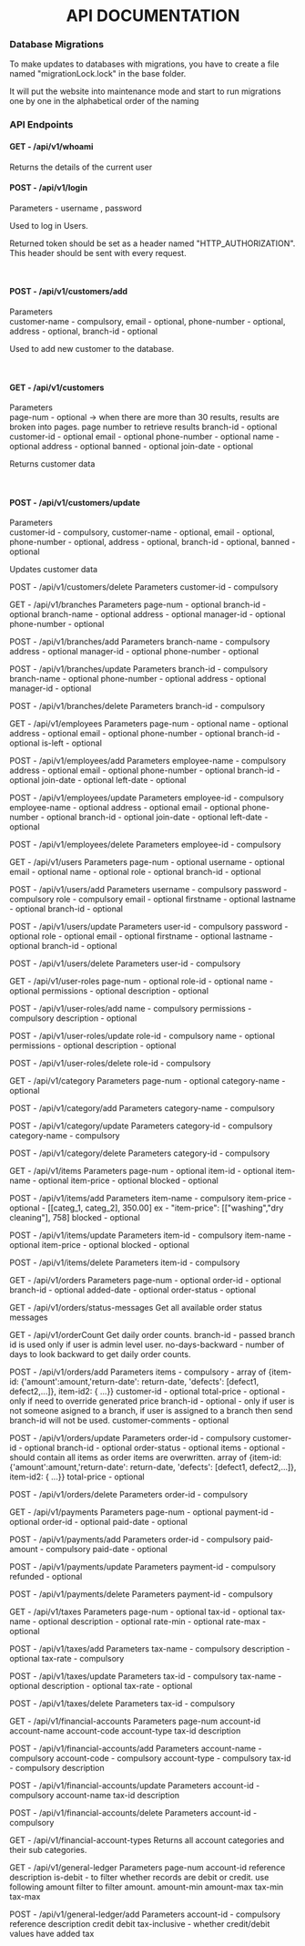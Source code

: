<div style="text-align: center;">
<h1><b>API DOCUMENTATION</b></h1>
</div> 

<h3>Database Migrations</h3>
<p>To make updates to databases with migrations, you have to 
create a file named "migrationLock.lock" in the base folder.</p>

<p>It will put the website into maintenance mode and start to run
migrations one by one in the alphabetical order of the naming</p>

<h3>API Endpoints</h3>

<h4>GET - /api/v1/whoami</h4>
Returns the details of the current user

<h4>POST - /api/v1/login</h4>
<p>Parameters - username , password</p>
<p>Used to log in Users.</p>
<p>Returned token should be set as a header named
"HTTP_AUTHORIZATION". This header should be sent with every request.</p>

<br>

<h4>POST - /api/v1/customers/add</h4>
<p>Parameters<br>
customer-name - compulsory,
email - optional, 
phone-number - optional,
address - optional, 
branch-id - optional
</p>
<p>Used to add new customer to the database.</p>

<br>

<h4>GET - /api/v1/customers </h4>
<p>Parameters 
<br>
page-num - optional -> when there are more than 30 results, 
results are broken into pages. page number to retrieve results
branch-id - optional
customer-id - optional
email - optional
phone-number - optional
name - optional
address - optional
banned - optional
join-date - optional

</p>
<p>Returns customer data</p>

<br>

<h4>POST - /api/v1/customers/update</h4>
<p>Parameters 
<br>
customer-id - compulsory,
customer-name - optional,
email - optional, 
phone-number - optional,
address - optional, 
branch-id - optional,
banned - optional
</p>
<p>Updates customer data</p>

POST - /api/v1/customers/delete
Parameters
customer-id - compulsory

GET - /api/v1/branches
Parameters
page-num - optional
branch-id - optional
branch-name - optional
address - optional
manager-id - optional
phone-number - optional

POST - /api/v1/branches/add
Parameters
branch-name - compulsory
address - optional
manager-id - optional
phone-number - optional

POST - /api/v1/branches/update
Parameters
branch-id - compulsory
branch-name - optional
phone-number - optional
address - optional
manager-id - optional

POST - /api/v1/branches/delete
Parameters
branch-id - compulsory

GET - /api/v1/employees
Parameters
page-num - optional
name - optional
address - optional
email - optional
phone-number - optional
branch-id - optional
is-left - optional

POST - /api/v1/employees/add
Parameters
employee-name - compulsory
address - optional
email - optional
phone-number - optional
branch-id - optional
join-date - optional
left-date - optional

POST - /api/v1/employees/update
Parameters
employee-id - compulsory
employee-name - optional
address - optional
email - optional
phone-number - optional
branch-id - optional
join-date - optional
left-date - optional

POST - /api/v1/employees/delete
Parameters
employee-id - compulsory

GET - /api/v1/users
Parameters
page-num - optional
username - optional
email - optional
name - optional
role - optional
branch-id - optional

POST - /api/v1/users/add
Parameters
username - compulsory
password - compulsory
role - compulsory
email - optional
firstname - optional
lastname - optional
branch-id - optional

POST - /api/v1/users/update
Parameters
user-id - compulsory
password - optional
role - optional
email - optional
firstname - optional
lastname - optional
branch-id - optional

POST - /api/v1/users/delete
Parameters
user-id - compulsory

GET - /api/v1/user-roles
page-num - optional
role-id - optional
name - optional
permissions - optional
description - optional

POST - /api/v1/user-roles/add
name - compulsory
permissions - compulsory
description - optional

POST - /api/v1/user-roles/update
role-id - compulsory
name - optional
permissions - optional
description - optional

POST - /api/v1/user-roles/delete
role-id - compulsory

GET - /api/v1/category
Parameters
page-num - optional
category-name - optional

POST - /api/v1/category/add
Parameters
category-name - compulsory

POST - /api/v1/category/update
Parameters
category-id - compulsory
category-name - compulsory

POST - /api/v1/category/delete
Parameters
category-id - compulsory

GET - /api/v1/items
Parameters
page-num - optional
item-id - optional
item-name - optional
item-price - optional
blocked - optional

POST - /api/v1/items/add
Parameters
item-name - compulsory
item-price - optional - [[categ_1, categ_2], 350.00]
ex - "item-price": [["washing","dry cleaning"], 758]
blocked - optional

POST - /api/v1/items/update
Parameters
item-id - compulsory
item-name - optional
item-price - optional
blocked - optional

POST - /api/v1/items/delete
Parameters
item-id - compulsory

GET - /api/v1/orders
Parameters
page-num - optional
order-id - optional
branch-id - optional
added-date - optional
order-status - optional

GET - /api/v1/orders/status-messages
Get all available order status messages

GET - /api/v1/orderCount
Get daily order counts.
branch-id - passed branch id is used only if user is admin level user.
no-days-backward - number of days to look backward to get daily order counts.

POST - /api/v1/orders/add
Parameters
items - compulsory - array of {item-id: {'amount':amount,'return-date': return-date, 'defects': [defect1, defect2,...]}, item-id2: { ...}}
customer-id - optional
total-price - optional - only if need to override generated price
branch-id - optional - only if user is not someone asigned to a branch, if user is assigned to a branch then send branch-id will not be used.
customer-comments - optional

POST - /api/v1/orders/update
Parameters
order-id - compulsory
customer-id - optional
branch-id - optional
order-status - optional
items - optional - should contain all items as order items are overwritten.
                    array of {item-id: {'amount':amount,'return-date': return-date, 'defects': [defect1, defect2,...]}, item-id2: { ...}}
total-price - optional

POST - /api/v1/orders/delete
Parameters
order-id - compulsory

GET - /api/v1/payments
Parameters
page-num - optional
payment-id - optional
order-id - optional
paid-date - optional

POST - /api/v1/payments/add
Parameters
order-id - compulsory
paid-amount - compulsory
paid-date - optional

POST - /api/v1/payments/update
Parameters
payment-id - compulsory
refunded - optional

POST - /api/v1/payments/delete
Parameters
payment-id - compulsory

GET - /api/v1/taxes
Parameters
page-num - optional
tax-id - optional
tax-name - optional
description - optional
rate-min - optional
rate-max - optional

POST - /api/v1/taxes/add
Parameters
tax-name - compulsory
description - optional
tax-rate - compulsory

POST - /api/v1/taxes/update
Parameters
tax-id - compulsory
tax-name - optional
description - optional
tax-rate - optional

POST - /api/v1/taxes/delete
Parameters
tax-id - compulsory

GET - /api/v1/financial-accounts
Parameters
page-num
account-id
account-name
account-code
account-type
tax-id
description

POST - /api/v1/financial-accounts/add
Parameters
account-name - compulsory
account-code - compulsory
account-type - compulsory
tax-id - compulsory
description

POST - /api/v1/financial-accounts/update
Parameters
account-id - compulsory
account-name
tax-id
description

POST - /api/v1/financial-accounts/delete
Parameters
account-id - compulsory

GET - /api/v1/financial-account-types
Returns all account categories and their sub categories.

GET - /api/v1/general-ledger
Parameters
page-num
account-id
reference
description
is-debit - to filter whether records are debit or credit. use following amount filter to filter amount.
amount-min
amount-max
tax-min
tax-max

POST - /api/v1/general-ledger/add
Parameters
account-id - compulsory
reference
description
credit
debit
tax-inclusive - whether credit/debit values have added tax